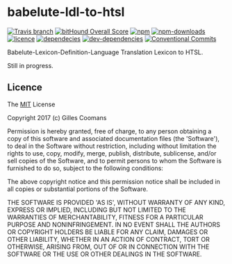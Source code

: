 # babelute-ldl-to-htsl

[![Travis branch](https://img.shields.io/travis/nomocas/babelute-ldl-to-htsl/master.svg)](https://travis-ci.org/nomocas/babelute-ldl-to-htsl)
[![bitHound Overall Score](https://www.bithound.io/github/nomocas/babelute-ldl-to-htsl/badges/score.svg)](https://www.bithound.io/github/nomocas/babelute-ldl-to-htsl)
[![npm](https://img.shields.io/npm/v/babelute-ldl-to-htsl.svg)]()
[![npm-downloads](https://img.shields.io/npm/dm/babelute-ldl-to-htsl.svg)]()
[![licence](https://img.shields.io/npm/l/babelute-ldl-to-htsl.svg)](https://spdx.org/licenses/MIT)
[![dependecies](https://img.shields.io/david/nomocas/babelute-ldl-to-htsl.svg)]()
[![dev-dependencies](https://img.shields.io/david/dev/nomocas/babelute-ldl-to-htsl.svg)]()
[![Conventional Commits](https://img.shields.io/badge/Conventional%20Commits-1.0.0-yellow.svg)](https://conventionalcommits.org)


Babelute-Lexicon-Definition-Language Translation Lexicon to HTSL.

Still in progress.


## Licence

The [MIT](http://opensource.org/licenses/MIT) License

Copyright 2017 (c) Gilles Coomans

Permission is hereby granted, free of charge, to any person obtaining a copy of this software and associated documentation files (the 'Software'), to deal in the Software without restriction, including without limitation the rights to use, copy, modify, merge, publish, distribute, sublicense, and/or sell copies of the Software, and to permit persons to whom the Software is furnished to do so, subject to the following conditions:

The above copyright notice and this permission notice shall be included in all copies or substantial portions of the Software.

THE SOFTWARE IS PROVIDED 'AS IS', WITHOUT WARRANTY OF ANY KIND, EXPRESS OR IMPLIED, INCLUDING BUT NOT LIMITED TO THE WARRANTIES OF MERCHANTABILITY, FITNESS FOR A PARTICULAR PURPOSE AND NONINFRINGEMENT. IN NO EVENT SHALL THE AUTHORS OR COPYRIGHT HOLDERS BE LIABLE FOR ANY CLAIM, DAMAGES OR OTHER LIABILITY, WHETHER IN AN ACTION OF CONTRACT, TORT OR OTHERWISE, ARISING FROM, OUT OF OR IN CONNECTION WITH THE SOFTWARE OR THE USE OR OTHER DEALINGS IN THE SOFTWARE.
